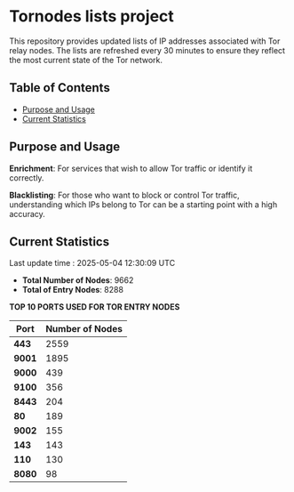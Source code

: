 # Tornodes lists project

This repository provides updated lists of IP addresses associated with Tor relay nodes. The lists are refreshed every 30 minutes to ensure they reflect the most current state of the Tor network.

## Table of Contents

- [Purpose and Usage](#purpose-and-usage)
- [Current Statistics](#current-statistics)


## Purpose and Usage

**Enrichment**: For services that wish to allow Tor traffic or identify it correctly.

**Blacklisting**: For those who want to block or control Tor traffic, understanding which IPs belong to Tor can be a starting point with a high accuracy.

## Current Statistics

Last update time : 2025-05-04 12:30:09 UTC

- **Total Number of Nodes**: 9662
- **Total of Entry Nodes**: 8288

**TOP 10 PORTS USED FOR TOR ENTRY NODES**

| **Port** | **Number of Nodes** |
|------|-----------------|
| **443**   | 2559  |
| **9001**   | 1895  |
| **9000**   | 439  |
| **9100**   | 356  |
| **8443**   | 204  |
| **80**   | 189  |
| **9002**   | 155  |
| **143**   | 143  |
| **110**   | 130  |
| **8080**   | 98  |

